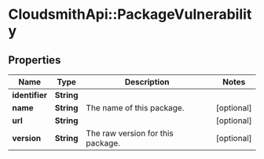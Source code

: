 # CloudsmithApi::PackageVulnerability

## Properties
Name | Type | Description | Notes
------------ | ------------- | ------------- | -------------
**identifier** | **String** |  | 
**name** | **String** | The name of this package. | [optional] 
**url** | **String** |  | [optional] 
**version** | **String** | The raw version for this package. | [optional] 


